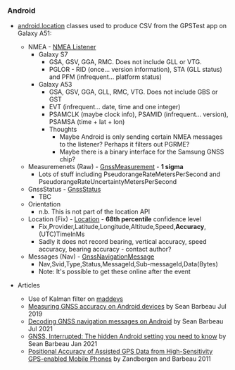 ### Android

- [android.location](https://developer.android.com/reference/android/location/package-summary) classes used to produce CSV from the GPSTest app on Galaxy A51:
  - NMEA - [NMEA Listener](https://developer.android.com/reference/android/location/OnNmeaMessageListener)
    - Galaxy S7
      - GSA, GSV, GGA, RMC. Does not include GLL or VTG.
      - PGLOR - RID (once... version information), STA (GLL status) and PFM (infrequent... platform status)
    - Galaxy A53
      - GSA, GSV, GGA, GLL, RMC, VTG. Does not include GBS or GST
      - EVT (infrequent... date, time and one integer)
      - PSAMCLK (maybe clock info), PSAMID (infrequent... version), PSAMSA (time + lat + lon)
      - Thoughts
        - Maybe Android is only sending certain NMEA messages to the listener? Perhaps it filters out PGRME?
        - Maybe there is a binary interface for the Samsung GNSS chip?
  - Measuremenets (Raw) - [GnssMeasurement](https://developer.android.com/reference/android/location/GnssMeasurement) - **1 sigma**
    - Lots of stuff including PseudorangeRateMetersPerSecond and PseudorangeRateUncertaintyMetersPerSecond
  - GnssStatus - [GnssStatus](https://developer.android.com/reference/android/location/GnssStatus)
    - TBC
  - Orientation
    - n.b. This is not part of the location API
  - Location (Fix) - [Location](https://developer.android.com/reference/android/location/Location) - **68th percentile** confidence level
    - Fix,Provider,Latitude,Longitude,Altitude,Speed,**Accuracy**,(UTC)TimeInMs
    - Sadly it does not record bearing, vertical accuracy, speed accuracy, bearing accuracy - contact author?
  - Messages (Nav) - [GnssNavigationMessage](https://developer.android.com/reference/android/location/GnssNavigationMessage)
    - Nav,Svid,Type,Status,MessageId,Sub-messageId,Data(Bytes)
    - Note: It's possible to get these online after the event

- Articles
  - Use of Kalman filter on [maddevs](https://maddevs.io/blog/reduce-gps-data-error-on-android-with-kalman-filter-and-accelerometer/)
  - [Measuring GNSS accuracy on Android devices](https://barbeau.medium.com/measuring-gnss-accuracy-on-android-devices-6824492a1389) by  Sean Barbeau Jul 2019
  - [Decoding GNSS navigation messages on Android](https://barbeau.medium.com/decoding-android-gnss-navigation-messages-93bc62e2eb00) by Sean Barbeau Jul 2021
  - [GNSS, Interrupted: The hidden Android setting you need to know](https://barbeau.medium.com/gnss-interrupted-the-hidden-android-setting-you-need-to-know-d812d28a3821) by Sean Barbeau Jan 2021
  - [Positional Accuracy of Assisted GPS Data from High-Sensitivity GPS-enabled Mobile Phones](https://www.researchgate.net/publication/231849997_Positional_Accuracy_of_Assisted_GPS_Data_from_High-Sensitivity_GPS-enabled_Mobile_Phones) by Zandbergen and Barbeau 2011



